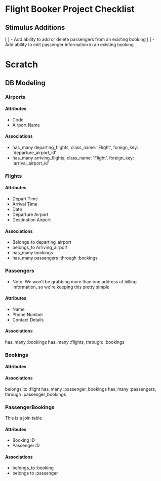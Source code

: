 # Flight Booker Project Checklist

## Stimulus Additions
[ ] - Add ability to add or delete passengers from an existing booking
[ ] - Add ability to edit passenger information in an existing booking 

# Scratch
## DB Modeling

### Airports
#### Attributes
* Code
* Airport Name
#### Associations
* has_many departing_flights, class_name: 'Flight', foreign_key: 'departure_airport_id'
* has_many arriving_flights, class_name: 'Flight', foreign_key: 'arrival_airport_id'

### Flights
#### Attributes
* Depart Time
* Arrival Time
* Date
* Departure Airport
* Destination Airport

#### Associations
* Belongs_to departing_airport
* belongs_to Arriving_airport
* has_many bookings
* has_many passengers :through :bookings





### Passengers
* Note: We won't be grabbing more than one address of billing information, so we're keeping this pretty simple
#### Attributes

* Name
* Phone Number
* Contact Details


#### Associations

has_many :bookings
has_many :flights, through: :bookings


### Bookings
#### Attributes

#### Associations

belongs_to :flight
has_many :passenger_bookings
has_many :passengers, through :passenger_bookings

### PassengerBookings
This is a join table
#### Attributes
* Booking ID
* Passenger ID
#### Associations
* belongs_to :booking
* belongs to :passenger



